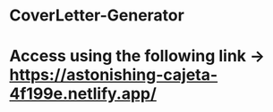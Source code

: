 # CoverLetter-Generator

# Access using the following link ->  https://astonishing-cajeta-4f199e.netlify.app/
